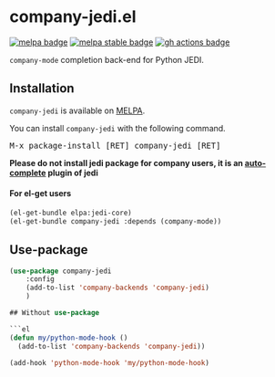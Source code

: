 # company-jedi.el

[![melpa badge][melpa-badge]][melpa-link]
[![melpa stable badge][melpa-stable-badge]][melpa-stable-link]
[![gh actions badge][gh-actions-badge]][gh-actions-link]

`company-mode` completion back-end for Python JEDI.

## Installation

`company-jedi` is available on [MELPA](https://melpa.org).

You can install `company-jedi` with the following command.

<kbd>M-x package-install [RET] company-jedi [RET]</kbd>

**Please do not install jedi package for company users, it is an [auto-complete](https://github.com/auto-complete/auto-complete) plugin of jedi**

#### For el-get users

```lisp
(el-get-bundle elpa:jedi-core)
(el-get-bundle company-jedi :depends (company-mode))
```

## Use-package

```el
(use-package company-jedi
    :config
    (add-to-list 'company-backends 'company-jedi)
    )

## Without use-package

```el
(defun my/python-mode-hook ()
  (add-to-list 'company-backends 'company-jedi))

(add-hook 'python-mode-hook 'my/python-mode-hook)
```

[melpa-link]: https://melpa.org/#/company-jedi
[melpa-stable-link]: https://stable.melpa.org/#/company-jedi
[gh-actions-link]: https://github.com/emacsorphanage/company-jedi/actions
[melpa-badge]: https://melpa.org/packages/company-jedi-badge.svg
[melpa-stable-badge]: https://stable.melpa.org/packages/company-jedi-badge.svg
[gh-actions-badge]: https://github.com/emacsorphanage/company-jedi/workflows/ci-checks/badge.svg
